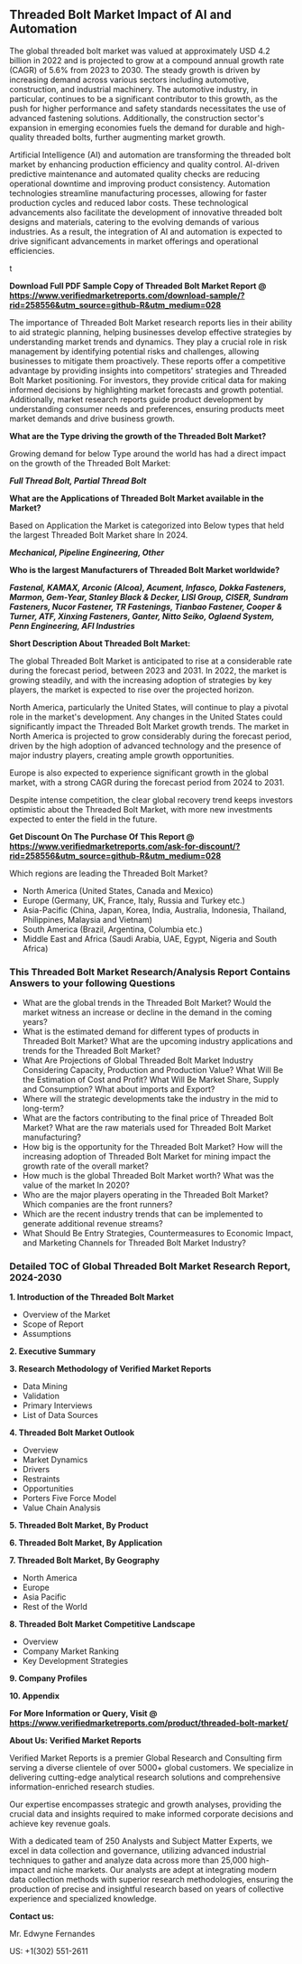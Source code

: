<h2>Threaded Bolt Market Impact of AI and Automation</h2><p>The global threaded bolt market was valued at approximately USD 4.2 billion in 2022 and is projected to grow at a compound annual growth rate (CAGR) of 5.6% from 2023 to 2030. The steady growth is driven by increasing demand across various sectors including automotive, construction, and industrial machinery. The automotive industry, in particular, continues to be a significant contributor to this growth, as the push for higher performance and safety standards necessitates the use of advanced fastening solutions. Additionally, the construction sector's expansion in emerging economies fuels the demand for durable and high-quality threaded bolts, further augmenting market growth.</p><p>Artificial Intelligence (AI) and automation are transforming the threaded bolt market by enhancing production efficiency and quality control. AI-driven predictive maintenance and automated quality checks are reducing operational downtime and improving product consistency. Automation technologies streamline manufacturing processes, allowing for faster production cycles and reduced labor costs. These technological advancements also facilitate the development of innovative threaded bolt designs and materials, catering to the evolving demands of various industries. As a result, the integration of AI and automation is expected to drive significant advancements in market offerings and operational efficiencies.</p>t</p><p id="" class=""><strong>Download Full PDF Sample Copy of Threaded Bolt Market Report @ <a href="https://www.verifiedmarketreports.com/download-sample/?rid=258556&utm_source=github-R&utm_medium=028" target="_blank">https://www.verifiedmarketreports.com/download-sample/?rid=258556&utm_source=github-R&utm_medium=028</a></strong></p><p>The importance of&nbsp;Threaded Bolt Market research reports lies in their ability to aid strategic planning, helping businesses develop effective strategies by understanding market trends and dynamics. They play a crucial role in risk management by identifying potential risks and challenges, allowing businesses to mitigate them proactively. These reports offer a competitive advantage by providing insights into competitors' strategies and Threaded Bolt Market positioning. For investors, they provide critical data for making informed decisions by highlighting market forecasts and growth potential. Additionally, market research reports guide product development by understanding consumer needs and preferences, ensuring products meet market demands and drive business growth.</p><p><strong>What are the&nbsp;Type driving the growth of the Threaded Bolt Market?</strong></p><p id="" class="">Growing demand for below Type around the world has had a direct impact on the growth of the Threaded Bolt Market:</p><em><strong>Full Thread Bolt, Partial Thread Bolt</strong></em></p><strong>What are the&nbsp;Applications&nbsp;of Threaded Bolt Market available in the Market?</strong></p><p id="" class="">Based on Application the Market is categorized into Below types that held the largest Threaded Bolt Market share In 2024.</p><em><strong>Mechanical, Pipeline Engineering, Other</strong></em></p><strong>Who is the largest Manufacturers of Threaded Bolt Market worldwide?</strong></p><p><em><strong>Fastenal, KAMAX, Arconic (Alcoa), Acument, Infasco, Dokka Fasteners, Marmon, Gem-Year, Stanley Black & Decker, LISI Group, CISER, Sundram Fasteners, Nucor Fastener, TR Fastenings, Tianbao Fastener, Cooper & Turner, ATF, Xinxing Fasteners, Ganter, Nitto Seiko, Oglaend System, Penn Engineering, AFI Industries</strong></em></p><p id="" class=""><strong>Short Description About Threaded Bolt Market:</strong></p><p>The global Threaded Bolt Market is anticipated to rise at a considerable rate during the forecast period, between 2023 and 2031. In 2022, the market is growing steadily, and with the increasing adoption of strategies by key players, the market is expected to rise over the projected horizon.</p><p>North America, particularly the United States, will continue to play a pivotal role in the market's development. Any changes in the United States could significantly impact the Threaded Bolt Market growth trends. The market in North America is projected to grow considerably during the forecast period, driven by the high adoption of advanced technology and the presence of major industry players, creating ample growth opportunities.</p><p>Europe is also expected to experience significant growth in the global market, with a strong CAGR during the forecast period from 2024 to 2031.</p><p>Despite intense competition, the clear global recovery trend keeps investors optimistic about the Threaded Bolt Market, with more new investments expected to enter the field in the future.</p><p id="" class=""><strong>Get Discount On The Purchase Of This Report @ <a href="https://www.verifiedmarketreports.com/ask-for-discount/?rid=258556&utm_source=github-R&utm_medium=028" target="_blank">https://www.verifiedmarketreports.com/ask-for-discount/?rid=258556&utm_source=github-R&utm_medium=028</a></strong></p>Which regions are leading the Threaded Bolt Market?</p><ul><li>North America (United States, Canada and Mexico)</li><li>Europe (Germany, UK, France, Italy, Russia and Turkey etc.)</li><li>Asia-Pacific (China, Japan, Korea, India, Australia, Indonesia, Thailand, Philippines, Malaysia and Vietnam)</li><li>South America (Brazil, Argentina, Columbia etc.)</li><li>Middle East and Africa (Saudi Arabia, UAE, Egypt, Nigeria and South Africa)</li></ul><h3 id="" class="">This Threaded Bolt Market Research/Analysis Report Contains Answers to your following Questions</h3><ul><li>What are the global trends in the Threaded Bolt Market? Would the market witness an increase or decline in the demand in the coming years?</li><li>What is the estimated demand for different types of products in Threaded Bolt Market? What are the upcoming industry applications and trends for the Threaded Bolt Market?</li><li>What Are Projections of Global Threaded Bolt Market Industry Considering Capacity, Production and Production Value? What Will Be the Estimation of Cost and Profit? What Will Be Market Share, Supply and Consumption? What about imports and Export?</li><li>Where will the strategic developments take the industry in the mid to long-term?</li><li>What are the factors contributing to the final price of Threaded Bolt Market? What are the raw materials used for Threaded Bolt Market manufacturing?</li><li>How big is the opportunity for the Threaded Bolt Market? How will the increasing adoption of Threaded Bolt Market for mining impact the growth rate of the overall market?</li><li>How much is the global Threaded Bolt Market worth? What was the value of the market In 2020?</li><li>Who are the major players operating in the Threaded Bolt Market? Which companies are the front runners?</li><li>Which are the recent industry trends that can be implemented to generate additional revenue streams?</li><li>What Should Be Entry Strategies, Countermeasures to Economic Impact, and Marketing Channels for Threaded Bolt Market Industry?</li></ul><h3 id="" class="">Detailed TOC of Global Threaded Bolt Market Research Report, 2024-2030</h3><p id="" class=""><strong>1. Introduction of the Threaded Bolt Market</strong></p><ul><li>Overview of the Market</li><li>Scope of Report</li><li>Assumptions</li></ul><p id="" class=""><strong>2. Executive Summary</strong></p><p id="" class=""><strong>3. Research Methodology of Verified Market Reports</strong></p><ul><li>Data Mining</li><li>Validation</li><li>Primary Interviews</li><li>List of Data Sources</li></ul><p id="" class=""><strong>4. Threaded Bolt Market Outlook</strong></p><ul><li>Overview</li><li>Market Dynamics</li><li>Drivers</li><li>Restraints</li><li>Opportunities</li><li>Porters Five Force Model</li><li>Value Chain Analysis</li></ul><p id="" class=""><strong>5. Threaded Bolt Market, By Product</strong></p><p id="" class=""><strong>6. Threaded Bolt Market, By Application</strong></p><p id="" class=""><strong>7. Threaded Bolt Market, By Geography</strong></p><ul><li>North America</li><li>Europe</li><li>Asia Pacific</li><li>Rest of the World</li></ul><p id="" class=""><strong>8. Threaded Bolt Market Competitive Landscape</strong></p><ul><li>Overview</li><li>Company Market Ranking</li><li>Key Development Strategies</li></ul><p id="" class=""><strong>9. Company Profiles</strong></p><p id="" class=""><strong>10. Appendix</strong></p><p id="" class=""><strong>For More Information or Query, Visit @ <a href="https://www.verifiedmarketreports.com/product/threaded-bolt-market/" target="_blank">https://www.verifiedmarketreports.com/product/threaded-bolt-market/</a></strong></p><p id="" class=""><strong>About Us: Verified Market Reports</strong></p><p id="" class="">Verified Market Reports is a premier Global Research and Consulting firm serving a diverse clientele of over 5000+ global customers. We specialize in delivering cutting-edge analytical research solutions and comprehensive information-enriched research studies.</p><p id="" class="">Our expertise encompasses strategic and growth analyses, providing the crucial data and insights required to make informed corporate decisions and achieve key revenue goals.</p><p id="" class="">With a dedicated team of 250 Analysts and Subject Matter Experts, we excel in data collection and governance, utilizing advanced industrial techniques to gather and analyze data across more than 25,000 high-impact and niche markets. Our analysts are adept at integrating modern data collection methods with superior research methodologies, ensuring the production of precise and insightful research based on years of collective experience and specialized knowledge.</p><p id="" class=""><strong>Contact us:</strong></p><p id="" class="">Mr. Edwyne Fernandes</p><p id="" class="">US: +1(302) 551-2611</p>